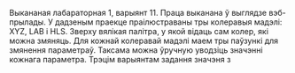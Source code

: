 Выкананая лабараторная 1, варыянт 11.
Праца выканана ў выглядзе вэб-прылады.
У дадзеным праекце праілюстраваны тры колеравыя мадэлі: XYZ, LAB і HLS.
Зверху вялікая палітра, у якой відаць сам колер, які можна змяняць.
Для кожнай колеравай мадэлі маем тры паўзункі для змянення параметраў. Таксама можна ўручную уводзіць значэнні кожнага параметра. Трэцім варыянтам задання значэня з